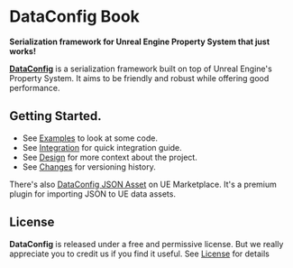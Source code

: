 # DataConfig Book

__Serialization framework for Unreal Engine Property System that just works!__

[**DataConfig**][1] is a serialization framework built on top of Unreal Engine's Property System. It aims to be friendly and robust while offering good performance. 

## Getting Started.

- See [Examples](Examples.md) to look at some code.
- See [Integration](Integration.md) for quick integration guide.
- See [Design](Design.md) for more context about the project.
- See [Changes](Changes.md) for versioning history.

There's also [DataConfig JSON Asset][2] on UE Marketplace. It's a premium plugin for importing JSON to UE data assets.

## License

**DataConfig** is released under a free and permissive license. But we really appreciate you to credit us if you find it useful. See [License](License.md) for details

[1]: https://github.com/slowburn-dev/DataConfig "slowburn-dev/DataConfig"
[2]: https://www.unrealengine.com/marketplace/en-US/product/dataconfig-json-asset "DataConfig JSON Asset"


